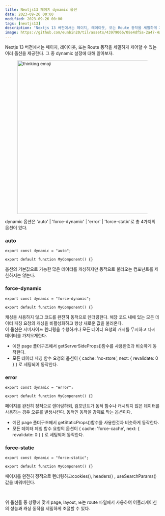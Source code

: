```yaml
---
title: Nextjs13 페이지 dynamic 옵션
date: 2023-09-26 00:00
modified: 2023-09-26 00:00
tags: [nextjs13]
description: "Nextjs 13 버전에서는 페이지, 레이아웃, 또는 Route 동작을 세밀하게 제어할 수 있는 여러 옵션을 제공한다. 그 중 dynamic 설정에 대해 알아보자."
image: https://github.com/eunbin20/til/assets/43979066/08e4df5a-2a47-4a93-a252-ea63168341df
---
```


Nextjs 13 버전에서는 페이지, 레이아웃, 또는 Route 동작을 세밀하게 제어할 수 있는 여러 옵션을 제공한다. 그 중 dynamic 설정에 대해 알아보자.

<figure>
  <img src="https://github.com/eunbin20/til/assets/43979066/08e4df5a-2a47-4a93-a252-ea63168341df" alt="thinking emoji" width=500>
</figure>

dynamic 옵션은 'auto' | 'force-dynamic' | 'error' | 'force-static'로 총 4가지의 옵션이 있다.

### auto

```tsx
export const dynamic = "auto";

export default function MyComponent() {}
```

옵션의 기본값으로 가능한 많은 데이터를 캐싱하지만 동적으로 불러오는 컴포넌트를 제한하지는 않는다.

### force-dynamic

```tsx
export const dynamic = "force-dynamic";

export default function MyComponent() {}
```

캐싱을 사용하지 않고 코드를 완전히 동적으로 렌더링한다. 해당 코드 내에 있는 모든 데이터 페칭 요청의 캐싱을 비활성화하고 항상 새로운 값을 불러온다. <br/>
이 옵션은 서버사이드 렌더링을 수행하거나 모든 데이터 요청의 캐시를 무시하고 다시 데이터를 가져오게한다.

- 예전 page 폴더구조에서 getServerSideProps()함수를 사용한것과 비슷하게 동작한다.
- 모든 데이터 페칭 함수 요청의 옵션이 { cache: 'no-store', next: { revalidate: 0 } } 로 세팅되어 동작한다.

### error

```tsx
export const dynamic = "error";

export default function MyComponent() {}
```

페이지를 완전히 정적으로 렌더링하되, 컴포넌트가 동적 함수나 캐시되지 않은 데이터를 사용하는 경우 오류를 발생시킨다. 동적인 동작을 강제로 막는 옵션이다.

- 예전 page 폴더구조에서 getStaticProps()함수를 사용한것과 비슷하게 동작한다.
- 모든 데이터 페칭 함수 요청의 옵션이 { cache: 'force-cache', next: { revalidate: 0 } } 로 세팅되어 동작한다.

### force-static

```tsx
export const dynamic = "force-static";

export default function MyComponent() {}
```

페이지를 완전히 정적으로 렌더링하고cookies(), headers() , useSearchParams() 값을 비워버린다.

<br/>

위 옵션들 중 상황에 맞게 page, layout, 또는 route 파일에서 사용하여 어플리케이션의 성능과 캐싱 동작을 세밀하게 조절할 수 있다.

